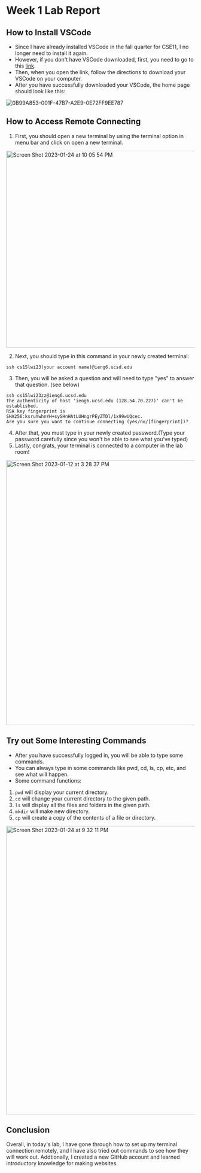 # Week 1 Lab Report
## How to Install VSCode
* Since I have already installed VSCode in the fall quarter for CSE11, I no longer need to install it again.
* However, if you don't have VSCode downloaded, first, you need to go to this [link](https://code.visualstudio.com/).
* Then, when you open the link, follow the directions to download your VSCode on your computer.
* After you have successfully downloaded your VSCode, the home page should look like this:

![0B99A853-001F-47B7-A2E9-0E72FF9EE787](https://user-images.githubusercontent.com/122575008/212201604-663e6546-02cc-4a34-9ae5-67f9b2bd0551.jpeg)

## How to Access Remote Connecting
1. First, you should open a new terminal by using the terminal option in menu bar and click on open a new terminal.

<img width="527" alt="Screen Shot 2023-01-24 at 10 05 54 PM" src="https://user-images.githubusercontent.com/122575008/214492411-1c66a938-a8d5-4400-982d-57c2803553c0.png">

2. Next, you should type in this command in your newly created terminal:
```
ssh cs15lwi23(your account name)@ieng6.ucsd.edu
```
3. Then, you will be asked a question and will need to type "yes" to answer that question. (see below)
```
ssh cs15lwi23zz@ieng6.ucsd.edu
The authenticity of host 'ieng6.ucsd.edu (128.54.70.227)' can't be established.
RSA key fingerprint is SHA256:ksruYwhnYH+sySHnHAtLUHngrPEyZTDl/1x99wUQcec.
Are you sure you want to continue connecting (yes/no/[fingerprint])? 
```
4. After that, you must type in your newly created password.(Type your password carefully since you won't be able to see what you've typed)
5. Lastly, congrats, your terminal is connected to a computer in the lab room!

<img width="709" alt="Screen Shot 2023-01-12 at 3 28 37 PM" src="https://user-images.githubusercontent.com/122575008/212202820-dc96ccb5-f3ca-405f-a099-d6d3240b8d5c.png">

## Try out Some Interesting Commands
* After you have successfully logged in, you will be able to type some commands.
* You can always type in some commands like pwd, cd, ls, cp, etc, and see what will happen.
* Some command functions:
1. `pwd` will display your current directory.
2. `cd` will change your current directory to the given path.
3. `ls` will display all the files and folders in the given path.
4. `mkdir` will make new directory.
5. `cp` will create a copy of the contents of a file or directory.

<img width="772" alt="Screen Shot 2023-01-24 at 9 32 11 PM" src="https://user-images.githubusercontent.com/122575008/214487662-9e92888e-140d-4844-8233-3dc5f49ab169.png">

## Conclusion
Overall, in today's lab, I have gone through how to set up my terminal connection remotely, and I have also tried out commands to see how they will work out. Addtionally, I created a new GitHub account and learned introductory knowledge for making websites.
